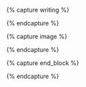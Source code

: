 {% capture writing %}
<div class="center ph2 ph0-ns mb3 measure-wide body lh-title f5 f4-ns " markdown="1">
{% endcapture %}

{% capture image %}
<div class="mw8 center tc" markdown="1">
{% endcapture %}

{% capture end_block %}
</div>
{% endcapture %}
